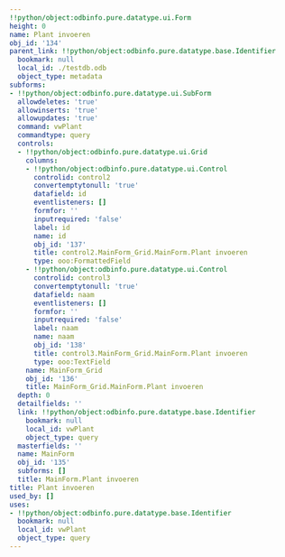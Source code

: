 ```yaml
---
!!python/object:odbinfo.pure.datatype.ui.Form
height: 0
name: Plant invoeren
obj_id: '134'
parent_link: !!python/object:odbinfo.pure.datatype.base.Identifier
  bookmark: null
  local_id: ./testdb.odb
  object_type: metadata
subforms:
- !!python/object:odbinfo.pure.datatype.ui.SubForm
  allowdeletes: 'true'
  allowinserts: 'true'
  allowupdates: 'true'
  command: vwPlant
  commandtype: query
  controls:
  - !!python/object:odbinfo.pure.datatype.ui.Grid
    columns:
    - !!python/object:odbinfo.pure.datatype.ui.Control
      controlid: control2
      convertemptytonull: 'true'
      datafield: id
      eventlisteners: []
      formfor: ''
      inputrequired: 'false'
      label: id
      name: id
      obj_id: '137'
      title: control2.MainForm_Grid.MainForm.Plant invoeren
      type: ooo:FormattedField
    - !!python/object:odbinfo.pure.datatype.ui.Control
      controlid: control3
      convertemptytonull: 'true'
      datafield: naam
      eventlisteners: []
      formfor: ''
      inputrequired: 'false'
      label: naam
      name: naam
      obj_id: '138'
      title: control3.MainForm_Grid.MainForm.Plant invoeren
      type: ooo:TextField
    name: MainForm_Grid
    obj_id: '136'
    title: MainForm_Grid.MainForm.Plant invoeren
  depth: 0
  detailfields: ''
  link: !!python/object:odbinfo.pure.datatype.base.Identifier
    bookmark: null
    local_id: vwPlant
    object_type: query
  masterfields: ''
  name: MainForm
  obj_id: '135'
  subforms: []
  title: MainForm.Plant invoeren
title: Plant invoeren
used_by: []
uses:
- !!python/object:odbinfo.pure.datatype.base.Identifier
  bookmark: null
  local_id: vwPlant
  object_type: query
---
```

